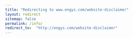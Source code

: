 ```yaml
---
title: "Redirecting to www.engys.com/website-disclaimer"
layout: redirect
sitemap: false
permalink: /info/
redirect_to:  "http://engys.com/website-disclaimer"
---
```

